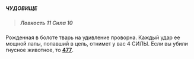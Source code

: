 ##### ЧУДОВИЩЕ

> ##### Ловкость 11 Сила 10

Рожденная в болоте тварь на удивление проворна. Каждый удар ее мощной лапы, попавший в цель, отнимет у вас 4 СИЛЫ. Если вы убили гнусное животное, то [**477**](#n_477).

